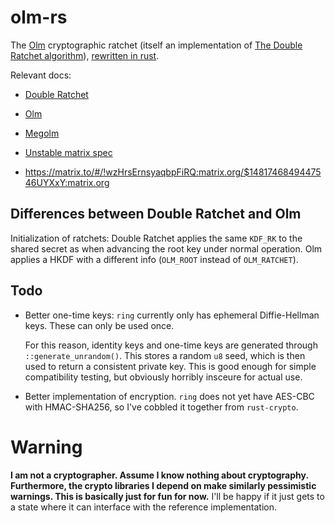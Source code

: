 # olm-rs

The [Olm](https://git.matrix.org/git/olm) cryptographic ratchet (itself an
implementation of [The Double Ratchet
algorithm](https://whispersystems.org/docs/specifications/doubleratchet/)),
[rewritten in rust](https://transitiontech.ca/random/RIIR).

Relevant docs: 

  - [Double Ratchet](https://whispersystems.org/docs/specifications/doubleratchet/doubleratchet.pdf)
  - [Olm](https://git.matrix.org/git/olm/about/docs/olm.rst)
  - [Megolm](https://git.matrix.org/git/olm/about/docs/megolm.rst)

  - [Unstable matrix spec](https://matrix.org/speculator/spec/drafts%2Fe2e/client_server/unstable.html#end-to-end-encryption)
  - https://matrix.to/#/!wzHrsErnsyaqbpFiRQ:matrix.org/$1481746849447546UYXxY:matrix.org

## Differences between Double Ratchet and Olm

Initialization of ratchets: Double Ratchet applies the same `KDF_RK` to the
shared secret as when advancing the root key under normal operation. Olm
applies a HKDF with a different info (`OLM_ROOT` instead of `OLM_RATCHET`).

## Todo

  - Better one-time keys: `ring` currently only has ephemeral Diffie-Hellman keys.
    These can only be used once.

    For this reason, identity keys and one-time keys are generated through
    `::generate_unrandom()`.
    This stores a random `u8` seed, which is then used to return a consistent
    private key.
    This is good enough for simple compatibility testing, but obviously
    horribly insceure for actual use.

  - Better implementation of encryption.
    `ring` does not yet have AES-CBC with HMAC-SHA256, so I've cobbled it together from `rust-crypto`.

# Warning

__I am not a cryptographer.  Assume I know nothing about cryptography.
Furthermore, the crypto libraries I depend on make similarly pessimistic
warnings.  This is basically just for fun for now.__
I'll be happy if it just gets to a state where it can interface with the
reference implementation.


